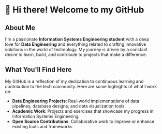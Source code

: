 # 👋 Hi there! Welcome to my GitHub

## About Me

I'm a passionate **Information Systems Engineering student** with a deep love for **Data Engineering** and everything related to crafting innovative solutions in the world of technology. My journey is driven by a constant desire to learn, build, and contribute to projects that make a difference.

## What You'll Find Here

My GitHub is a reflection of my dedication to continuous learning and contribution to the tech community. Here are some highlights of what I work on:
- **Data Engineering Projects**: Real-world implementations of data pipelines, database designs, and data visualization tools.
- **Academic Work**: Projects and exercises that showcase my progress in Information Systems Engineering.
- **Open Source Contributions**: Collaborative work to improve or enhance existing tools and frameworks.
